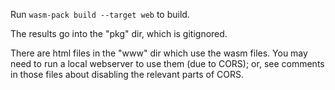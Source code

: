 
Run `wasm-pack build --target web` to build.

The results go into the "pkg" dir, which is gitignored.

There are html files in the "www" dir which use the wasm files.
You may need to run a local webserver to use them (due to CORS);
or, see comments in those files about disabling the relevant parts of CORS.
